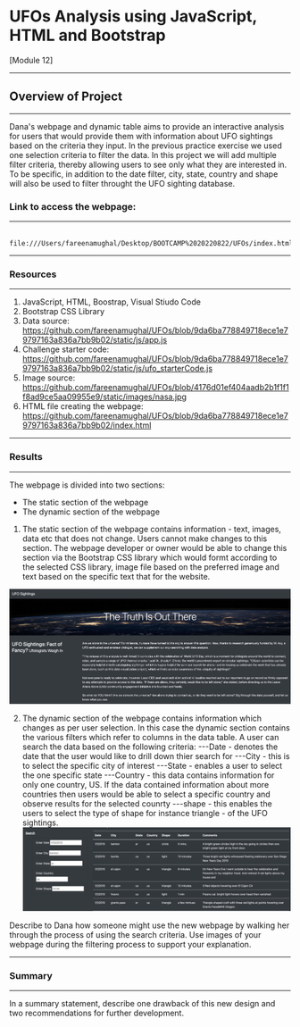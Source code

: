 
# UFOs Analysis using JavaScript, HTML and Bootstrap 
[Module 12]
___

## Overview of Project 
___

Dana's webpage and dynamic table aims to provide an interactive analysis for users that would provide them with information about UFO sightings based on the criteria they input. In the previous practice exercise we used one selection criteria to filter the data. In this project we will add multiple filter criteria, thereby allowing users to see only what they are interested in. To be specific, in addition to the date filter, city, state, country and shape will also be used to filter throught the UFO sighting database.


### Link to access the webpage: 
---

        file:///Users/fareenamughal/Desktop/BOOTCAMP%2020220822/UFOs/index.html

___

### Resources 
___

  1. JavaScript, HTML, Boostrap, Visual Stiudo Code
  2. Bootstrap CSS Library
  3. Data source: https://github.com/fareenamughal/UFOs/blob/9da6ba778849718ece1e79797163a836a7bb9b02/static/js/app.js    
  4. Challenge starter code: https://github.com/fareenamughal/UFOs/blob/9da6ba778849718ece1e79797163a836a7bb9b02/static/js/ufo_starterCode.js
  5. Image source: https://github.com/fareenamughal/UFOs/blob/4176d01ef404aadb2b1f1f1f8ad9ce5aa09955e9/static/images/nasa.jpg
  6. HTML file creating the webpage: https://github.com/fareenamughal/UFOs/blob/9da6ba778849718ece1e79797163a836a7bb9b02/index.html

___

### Results
___


The webpage is divided into two sections:
  - The static section of the webpage
  - The dynamic section of the webpage

  1. The static section of the webpage contains information - text, images, data etc that does not change. 
Users cannot make changes to this section. The webpage developer or owner would be able to change this section via the Bootstrap CSS library which would formt according to the selected CSS library, image file based on the preferred image and text based on the specific text that for the website.
  
  ![Static](https://github.com/fareenamughal/UFOs/blob/main/static/images/Static%20section%20of%20webpage.png)
  
  2. The dynamic section of the webpage contains information which changes as per user selection. 
  In this case the dynamic section contains the various filters which refer to columns in the data table. A user can search the data based on the following criteria:
  ---Date - denotes the date that the user would like to drill down thier search for
  ---City - this is to select the specific city of interest
  ---State - enables a user to select the one specific state
  ---Country - this data contains information for only one country, US. If the data contained information about more countries then users would be able to select a specific country and observe results for the selected counrty 
  ---shape - this enables the users to select the type of shape for instance triangle - of the UFO sightings.
  ![Dynamic](https://github.com/fareenamughal/UFOs/blob/main/static/images/Dynamic%20section%20of%20the%20webpage.png)
  



Describe to Dana how someone might use the new webpage by walking her through the process of using the search criteria. Use images of your webpage during the filtering process to support your explanation.



___

### Summary
___

In a summary statement, describe one drawback of this new design and two recommendations for further development.

